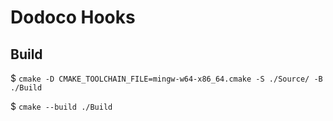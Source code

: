 # Dodoco Hooks

## Build

$ `cmake -D CMAKE_TOOLCHAIN_FILE=mingw-w64-x86_64.cmake -S ./Source/ -B ./Build`

$ `cmake --build ./Build`
